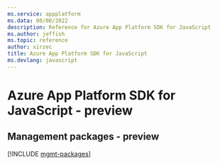 ```yaml
---
ms.service: appplatform
ms.data: 08/08/2022
description: Reference for Azure App Platform SDK for JavaScript
ms.author: jeffish
ms.topic: reference
author: xirzec
title: Azure App Platform SDK for JavaScript
ms.devlang: javascript
---
```

# Azure App Platform SDK for JavaScript - preview

## Management packages - preview
[!INCLUDE [mgmt-packages](app-platform-mgmt-index.md)]